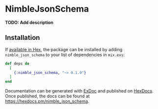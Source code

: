# NimbleJsonSchema

**TODO: Add description**

## Installation

If [available in Hex](https://hex.pm/docs/publish), the package can be installed
by adding `nimble_json_schema` to your list of dependencies in `mix.exs`:

```elixir
def deps do
  [
    {:nimble_json_schema, "~> 0.1.0"}
  ]
end
```

Documentation can be generated with [ExDoc](https://github.com/elixir-lang/ex_doc)
and published on [HexDocs](https://hexdocs.pm). Once published, the docs can
be found at <https://hexdocs.pm/nimble_json_schema>.

